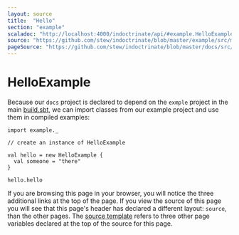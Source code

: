 ```yaml
---
layout: source
title:  "Hello"
section: "example"
scaladoc: "http://localhost:4000/indoctrinate/api/#example.HelloExample"
source: "https://github.com/stew/indoctrinate/blob/master/example/src/main/scala/Example.scala"
pageSource: "https://github.com/stew/indoctrinate/blob/master/docs/src/main/tut/exampe.md"
---
```

# HelloExample

Because our `docs` project is declared to depend on the `exmple`
project in the main
[build.sbt](https://github.com/stew/indoctrinate/blob/master/build.sbt),
we can import classes from our example project and use them in
compiled examples:

```tut
import example._

// create an instance of HelloExample

val hello = new HelloExample {
  val someone = "there"
}

hello.hello
```

If you are browsing this page in your browser, you will notice the
three additional links at the top of the page. If you view the source
of this page you will see that this page's header has declared a
different layout: `source`, than the other pages. The
[source template](https://github.com/stew/indoctrinate/blob/master/docs/src/site/_layouts/source.html)
refers to three other page variables declared at the top of the source
for this page.
